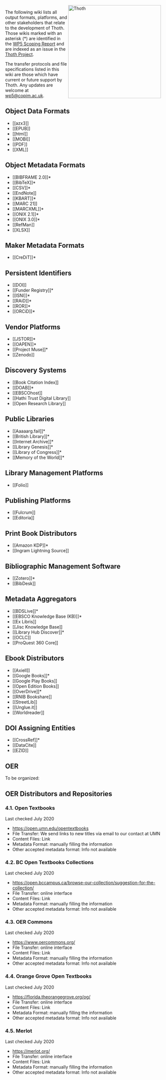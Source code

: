 <img src="https://punctumbooks.com/punctum/wp-content/uploads/2020/09/thoth-logo-latin.png" alt="Thoth" height="300" align="right"/>

The following wiki lists all output formats, platforms, and other stakeholders that relate to the development of Thoth. Those wikis marked with an asterisk (*) are identified in the [WP5 Scoping Report](https://copim.pubpub.org/pub/wp5-scoping-report-building-open-dissemination-system/) and are indexed as an issue in the [Thoth Project](https://github.com/thoth-pub/thoth/projects).

The transfer protocols and file specifications listed in this wiki are those which have current or future support by Thoth. Any updates are welcome at wp5@copim.ac.uk.

## Object Data Formats

* [[azx3]]
* [[EPUB]]
* [[html]]
* [[MOBI]]
* [[PDF]]
* [[XML]]

## Object Metadata Formats
* [[BIBFRAME 2.0]]*
* [[BibTeX]]*
* [[CSV]]*
* [[EndNote]]
* [[KBART]]*
* [[MARC 21]]
* [[MARCXML]]*
* [[ONIX 2.1]]*
* [[ONIX 3.0]]*
* [[RefMan]]
* [[XLSX]]

## Maker Metadata Formats

* [[CreDiT]]*

## Persistent Identifiers

* [[DOI]]
* [[Funder Registry]]*
* [[ISNI]]*
* [[RAiD]]*
* [[ROR]]*
* [[ORCiD]]*

## Vendor Platforms

* [[JSTOR]]*
* [[OAPEN]]*
* [[Project Muse]]*
* [[Zenodo]]

## Discovery Systems

* [[Book Citation Index]]
* [[DOAB]]*
* [[EBSCOhost]]
* [[Hathi Trust Digital Library]]
* [[Open Research Library]]

## Public Libraries

* [[Aaaaarg.fail]]*
* [[British Library]]*
* [[Internet Archive]]*
* [[Library Genesis]]*
* [[Library of Congress]]*
* [[Memory of the World]]*

## Library Management Platforms

* [[Folio]]

## Publishing Platforms

* [[Fulcrum]]
* [[Editoria]]

## Print Book Distributors

* [[Amazon KDP]]*
* [[Ingram Lightning Source]]

## Bibliographic Management Software

* [[Zotero]]*
* [[BibDesk]]

## Metadata Aggregators

* [[BDSLive]]*
* [[EBSCO Knowledge Base (KB)]]*
* [[Ex Libris]]
* [[Jisc Knowledge Base]]
* [[Library Hub Discover]]*
* [[OCLC]]
* [[ProQuest 360 Core]]

## Ebook Distributors

* [[Axiell]]
* [[Google Books]]*
* [[Google Play Books]]
* [[Open Edition Books]]
* [[OverDrive]]*
* [[RNIB Bookshare]]
* [[StreetLib]]
* [[Unglue.it]]
* [[Worldreader]]

## DOI Assigning Entities

* [[CrossRef]]*
* [[DataCite]]
* [[EZID]]

## OER

To be organized:
## OER Distributors and Repositories

### 4.1. Open Textbooks 
Last checked July 2020
 - https://open.umn.edu/opentextbooks
 - File Transfer: We send links to new titles via email to our contact at UMN 
 - Content Files: Link
 - Metadata Format: manually filling the information
 - Other accepted metadata format: Info not available

### 4.2. BC Open Textbooks Collections
Last checked July 2020
 - https://open.bccampus.ca/browse-our-collection/suggestion-for-the-collection/
 - File Transfer: online interface
 - Content Files: Link
 - Metadata Format: manually filling the information
 - Other accepted metadata format: Info not available

### 4.3. OER Commons
Last checked July 2020
 - https://www.oercommons.org/
 - File Transfer: online interface
 - Content Files: Link
 - Metadata Format: manually filling the information
 - Other accepted metadata format: Info not available

### 4.4. Orange Grove Open Textbooks
Last checked July 2020
 - https://florida.theorangegrove.org/og/
 - File Transfer: online interface
 - Content Files: Link
 - Metadata Format: manually filling the information
 - Other accepted metadata format: Info not available

### 4.5. Merlot
Last checked July 2020
 - https://merlot.org/
 - File Transfer: online interface
 - Content Files: Link
 - Metadata Format: manually filling the information
 - Other accepted metadata format: Info not available
